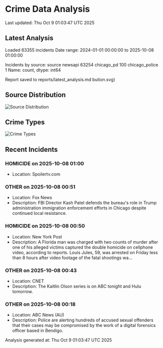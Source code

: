 # Crime Data Analysis
Last updated: Thu Oct  9 01:03:47 UTC 2025

## Latest Analysis

Loaded 63355 incidents
Date range: 2024-01-01 00:00:00 to 2025-10-08 01:00:00

Incidents by source:
source
newsapi           63254
chicago_pd          100
chicago_police        1
Name: count, dtype: int64

Report saved to reports/latest_analysis.md
bution.svg)

## Source Distribution
![Source Distribution](images/source_distribution.svg)

## Crime Types
![Crime Types](images/crime_types.svg)

## Recent Incidents

### HOMICIDE on 2025-10-08 01:00
- Location: Spoilertv.com


### OTHER on 2025-10-08 00:51
- Location: Fox News
- Description: FBI Director Kash Patel defends the bureau's role in Trump administration immigration enforcement efforts in Chicago despite continued local resistance.


### HOMICIDE on 2025-10-08 00:50
- Location: New York Post
- Description: A Florida man was charged with two counts of murder after one of his alleged victims captured the double homicide on cellphone video, according to reports. Louis Jules, 59, was arrested on Friday less than 8 hours after video footage of the fatal shootings wa…


### OTHER on 2025-10-08 00:43
- Location: CNET
- Description: The Kaitlin Olson series is on ABC tonight and Hulu tomorrow.


### OTHER on 2025-10-08 00:18
- Location: ABC News (AU)
- Description: Police are alerting hundreds of accused sexual offenders that their cases may be compromised by the work of a digital forensics officer based in Bendigo.

Analysis generated at: Thu Oct  9 01:03:47 UTC 2025
